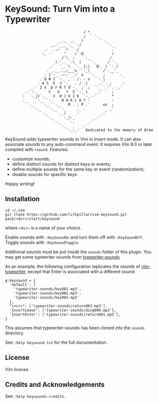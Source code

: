 # KeySound: Turn Vim into a Typewriter

                                        /`*_
                                        /    `-_
                             _.,  _.   /        `-_
                         _,-` __`-_ `-/            `-_
                      ,-  .,~`  /  `-/               .`
                     :_ -`     "    /`-@             /
                              /`\  ;    `-_         /
                           |-`.. `-\  |    `-_     / `-_
                        _-`  `_.`\  `-_ |;\   @-_ / `-_/
                       -  .__.,,;___o  `-_|      /`-__-_
                      - 1`-_ .~--` _~` o   `-_   ;   `   -
                    .`Q W 2 `-_ `,`. /- - o   `-_\  `     `
                   - A S  E  3 `-_  . / .|   _ ..`-_;     :
                _-` Z X  D F R T 4`-_  ;  ;   `_ `_-`.-_,`
             .-`--_     C   G   Y  5 `-_ i    _-`    ;
            :  `-_//`-_   V  H J U I 6  `-_.-`       *
            -_    `-_  `-_    B N K L O 7 -          :
              `-_    `-_  `-_    M . ; P .`      es  ;
                 `-_    `-_  `-_     ,  -           _`
                    `-_    `-_ /     -`         _-`
                       `-_    `-_/-_`        _-`
                          `-_    `-.      _-`
                             `-_   .   .-`
                                `-_:_-`  Dedicated to the memory of Bram

KeySound adds typewriter sounds to Vim in Insert mode. It can also associate
sounds to any auto-command event. It requires Vim 9.0 or later compiled with
`+sound`. Features:

- customize sounds;
- define distinct sounds for distinct keys or events;
- define multiple sounds for the same key or event (randomization);
- disable sounds for specific keys.

*Happy writing!*


## Installation

    cd ~/.vim
    git clone https://github.com/lifepillar/vim-keysound.git pack/<dir>/start/keysound

where `<dir>` is a name of your choice.

Enable sounds with `:KeySoundOn` and turn them off with `:KeySoundOff`. Toggle
sounds with `:KeySoundToggle`.

Additional sounds must be put inside the `sounds` folder of this plugin. You
may get some typewriter sounds from
[typewriter-sounds](https://github.com/lifepillar/typewriter-sounds).

As an example, the following configuration replicates the sounds of
[vim-typewriter](https://github.com/AndrewRadev/typewriter.vim), except that
Enter is associated with a different sound:

    g:keysound = {
      'default': [
        'typewriter-sounds/key001.mp3',
        'typewriter-sounds/key002.mp3',
        'typewriter-sounds/key003.mp3'
      ],
      "\<cr>": ['typewriter-sounds/return003.mp3'],
      'InsertLeave': ['typewriter-sounds/ding000.mp3'],
      'InsertEnter': ['typewriter-sounds/return001.mp3'],
    }

This assumes that typewriter-sounds has been cloned into the `sounds`
directory.

See `:help keysound.txt` for the full documentation.


## License

Vim license.


## Credits and Acknowledgements

See `:help keysounds-credits`.
